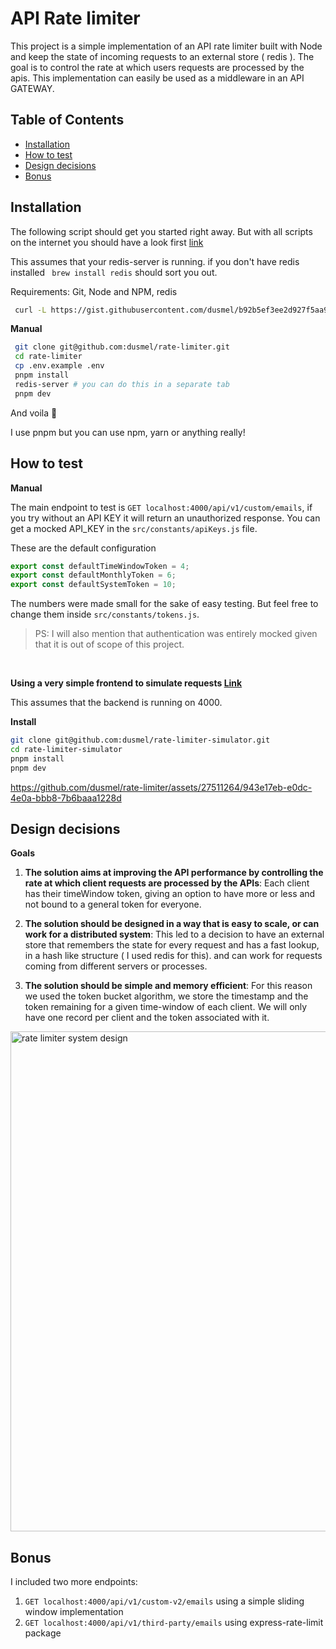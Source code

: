 # API Rate limiter


This project is a simple implementation of an API rate limiter built with Node and keep the state of incoming requests to an external store ( redis ). The goal is to control the rate at which users requests are processed by the apis.  This implementation can easily be used as a middleware in an API GATEWAY. 


## Table of Contents

- [Installation](#installation)
- [How to test](#how-to-test)
- [Design decisions](#design-decisions)
- [Bonus](#bonus)


## Installation

The following script should get you started right away. But with all scripts on the internet you should have a look first [link](https://gist.github.com/dusmel/b92b5ef3ee2d927f5aa9d37b37f3754b)

This assumes that your redis-server is running. if you don't have redis installed ``` brew install redis``` should sort you out.

Requirements: Git, Node and NPM, redis

```bash
 curl -L https://gist.githubusercontent.com/dusmel/b92b5ef3ee2d927f5aa9d37b37f3754b/raw/dddea873a2cff3b1ebd55b99205e9615b16fba49/start-rater-limiter.sh -H "Cache-Control: no-cache, no-store, must-revalidate" | bash
```

**Manual**

```bash
 git clone git@github.com:dusmel/rate-limiter.git 
 cd rate-limiter 
 cp .env.example .env 
 pnpm install 
 redis-server # you can do this in a separate tab
 pnpm dev 
```
And voila 🎉

I use pnpm but you can use npm, yarn or anything really!


## How to test
**Manual**

The main endpoint to test is `GET localhost:4000/api/v1/custom/emails`, if you try without an API KEY it will return an unauthorized response. You can get a mocked API_KEY in the `src/constants/apiKeys.js` file.

These are the default configuration
```js
export const defaultTimeWindowToken = 4;
export const defaultMonthlyToken = 6;
export const defaultSystemToken = 10;
```

The numbers were made small for the sake of easy testing. But feel free to change them inside `src/constants/tokens.js`.

> PS: I will also mention that authentication was entirely mocked given that it is out of scope of this project.

<br />

**Using a very simple frontend to simulate requests [Link](https://github.com/dusmel/rate-limiter-simulator/tree/main)** 



This assumes that the backend is running on 4000.

**Install**
```bash
git clone git@github.com:dusmel/rate-limiter-simulator.git
cd rate-limiter-simulator
pnpm install
pnpm dev
```


https://github.com/dusmel/rate-limiter/assets/27511264/943e17eb-e0dc-4e0a-bbb8-7b6baaa1228d



## Design decisions

**Goals**

1. **The solution aims at improving the API performance by controlling the rate at which client requests are processed by the APIs**: Each client has their timeWindow token, giving an option to have more or less and not bound to a general token for everyone.

2. **The solution should be designed in a way that is easy to scale, or can work for a distributed system**: This led to a decision to have an external store that remembers the state for every request and has a fast lookup, in  a hash like structure ( I used redis for this). and can work for requests coming from different servers or processes. 

3. **The solution should be simple and memory efficient**: For this reason we used the token bucket algorithm, we store the timestamp  and the token remaining for a given time-window of each client. We will only have one record per client and the token associated with it.

<img width="800px" height="auto" src="https://github.com/dusmel/rate-limiter/assets/27511264/9bb036c9-1092-4353-b636-23260bcfac51" alt="rate limiter system design" />



## Bonus

I included two more endpoints:

1. `GET localhost:4000/api/v1/custom-v2/emails` using a simple sliding window implementation
2. `GET localhost:4000/api/v1/third-party/emails` using express-rate-limit package



